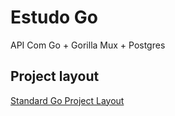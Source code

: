 # Estudo Go
API Com Go + Gorilla Mux + Postgres

## Project layout
[Standard Go Project Layout](https://github.com/golang-standards/project-layout)
